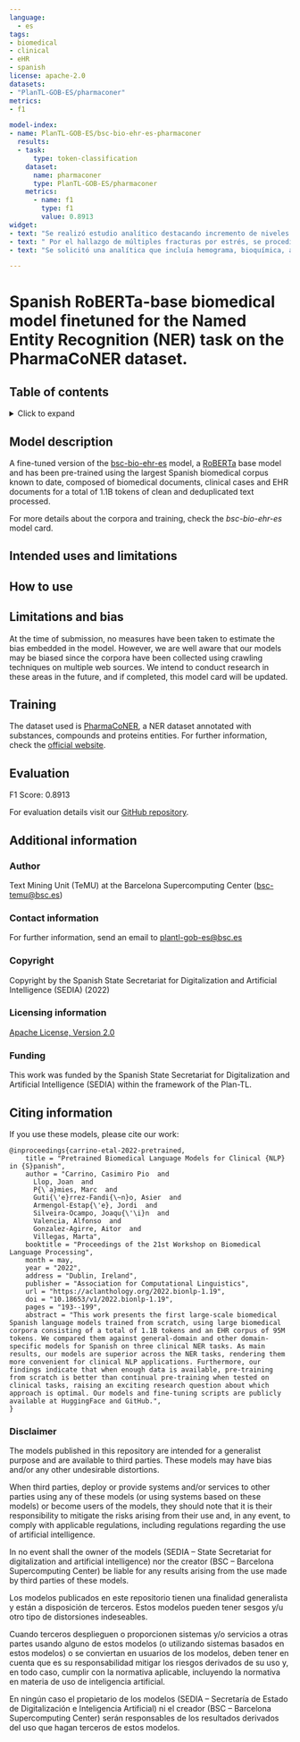 ```yaml
---
language: 
  - es
tags:
- biomedical
- clinical
- eHR
- spanish
license: apache-2.0
datasets:
- "PlanTL-GOB-ES/pharmaconer"
metrics:
- f1

model-index:
- name: PlanTL-GOB-ES/bsc-bio-ehr-es-pharmaconer
  results:
  - task:
      type: token-classification
    dataset:
      name: pharmaconer
      type: PlanTL-GOB-ES/pharmaconer
    metrics:
      - name: f1
        type: f1
        value: 0.8913
widget:
- text: "Se realizó estudio analítico destacando incremento de niveles de PTH y vitamina D (103,7 pg/ml y 272 ng/ml, respectivamente), atribuidos al exceso de suplementación de vitamina D."
- text: " Por el hallazgo de múltiples fracturas por estrés, se procedió a estudio en nuestras consultas, realizándose análisis con función renal, calcio sérico y urinario, calcio iónico, magnesio y PTH, que fueron normales."
- text: "Se solicitó una analítica que incluía hemograma, bioquímica, anticuerpos antinucleares (ANA) y serologías, examen de orina, así como biopsia de la lesión. Los resultados fueron normales, con ANA, anti-Sm, anti-RNP, anti-SSA, anti-SSB, anti-Jo1 y anti-Scl70 negativos."

---
```


# Spanish RoBERTa-base biomedical model finetuned for the Named Entity Recognition (NER) task on the PharmaCoNER dataset.

## Table of contents
<details>
<summary>Click to expand</summary>

- [Model description](#model-description)
- [Intended uses and limitations](#intended-use)
- [How to use](#how-to-use)
- [Limitations and bias](#limitations-and-bias)
- [Training](#training)
- [Evaluation](#evaluation)
- [Additional information](#additional-information)
  - [Author](#author)
  - [Contact information](#contact-information)
  - [Copyright](#copyright)
  - [Licensing information](#licensing-information)
  - [Funding](#funding)
  - [Citing information](#citing-information)
  - [Disclaimer](#disclaimer)
  
</details>

## Model description
A fine-tuned version of the [bsc-bio-ehr-es](https://huggingface.co/PlanTL-GOB-ES/bsc-bio-ehr-es) model, a [RoBERTa](https://arxiv.org/abs/1907.11692) base model and has been pre-trained using the largest Spanish biomedical corpus known to date, composed of biomedical documents, clinical cases and EHR documents for a total of 1.1B tokens of clean and deduplicated text processed.

For more details about the corpora and training, check the _bsc-bio-ehr-es_ model card.

## Intended uses and limitations

## How to use

## Limitations and bias
At the time of submission, no measures have been taken to estimate the bias embedded in the model. However, we are well aware that our models may be biased since the corpora have been collected using crawling techniques on multiple web sources. We intend to conduct research in these areas in the future, and if completed, this model card will be updated.

## Training
The dataset used is [PharmaCoNER](https://huggingface.co/datasets/PlanTL-GOB-ES/pharmaconer), a NER dataset annotated with substances, compounds and proteins entities. For further information, check the [official website](https://temu.bsc.es/pharmaconer/).

## Evaluation 
F1 Score: 0.8913

For evaluation details visit our [GitHub repository](https://github.com/PlanTL-GOB-ES/lm-biomedical-clinical-es).

## Additional information

### Author
Text Mining Unit (TeMU) at the Barcelona Supercomputing Center (bsc-temu@bsc.es)

### Contact information
For further information, send an email to <plantl-gob-es@bsc.es>

### Copyright
Copyright by the Spanish State Secretariat for Digitalization and Artificial Intelligence (SEDIA) (2022)

### Licensing information
[Apache License, Version 2.0](https://www.apache.org/licenses/LICENSE-2.0)

### Funding
This work was funded by the Spanish State Secretariat for Digitalization and Artificial Intelligence (SEDIA) within the framework of the Plan-TL.

## Citing information
If you use these models, please cite our work:

```bibtext
@inproceedings{carrino-etal-2022-pretrained,
    title = "Pretrained Biomedical Language Models for Clinical {NLP} in {S}panish",
    author = "Carrino, Casimiro Pio  and
      Llop, Joan  and
      P{\`a}mies, Marc  and
      Guti{\'e}rrez-Fandi{\~n}o, Asier  and
      Armengol-Estap{\'e}, Jordi  and
      Silveira-Ocampo, Joaqu{\'\i}n  and
      Valencia, Alfonso  and
      Gonzalez-Agirre, Aitor  and
      Villegas, Marta",
    booktitle = "Proceedings of the 21st Workshop on Biomedical Language Processing",
    month = may,
    year = "2022",
    address = "Dublin, Ireland",
    publisher = "Association for Computational Linguistics",
    url = "https://aclanthology.org/2022.bionlp-1.19",
    doi = "10.18653/v1/2022.bionlp-1.19",
    pages = "193--199",
    abstract = "This work presents the first large-scale biomedical Spanish language models trained from scratch, using large biomedical corpora consisting of a total of 1.1B tokens and an EHR corpus of 95M tokens. We compared them against general-domain and other domain-specific models for Spanish on three clinical NER tasks. As main results, our models are superior across the NER tasks, rendering them more convenient for clinical NLP applications. Furthermore, our findings indicate that when enough data is available, pre-training from scratch is better than continual pre-training when tested on clinical tasks, raising an exciting research question about which approach is optimal. Our models and fine-tuning scripts are publicly available at HuggingFace and GitHub.",
}
```

### Disclaimer

The models published in this repository are intended for a generalist purpose and are available to third parties. These models may have bias and/or any other undesirable distortions.

When third  parties, deploy or provide systems and/or services to other parties using any of these models (or using systems based on these models) or become users of the models, they should note that it is their responsibility to mitigate the risks arising from their use and, in any event, to comply with applicable regulations, including regulations regarding the use of artificial intelligence.

In no event shall the owner of the models (SEDIA – State Secretariat for digitalization and artificial intelligence) nor the creator (BSC – Barcelona Supercomputing Center) be liable for any results arising from the use made by third parties of these models.


Los modelos publicados en este repositorio tienen una finalidad generalista y están a disposición de terceros. Estos modelos pueden tener sesgos y/u otro tipo de distorsiones indeseables.

Cuando terceros desplieguen o proporcionen sistemas y/o servicios a otras partes usando alguno de estos modelos (o utilizando sistemas basados en estos modelos) o se conviertan en usuarios de los modelos, deben tener en cuenta que es su responsabilidad mitigar los riesgos derivados de su uso y, en todo caso, cumplir con la normativa aplicable, incluyendo la normativa en materia de uso de inteligencia artificial.

En ningún caso el propietario de los modelos (SEDIA – Secretaría de Estado de Digitalización e Inteligencia Artificial) ni el creador (BSC – Barcelona Supercomputing Center) serán responsables de los resultados derivados del uso que hagan terceros de estos modelos.